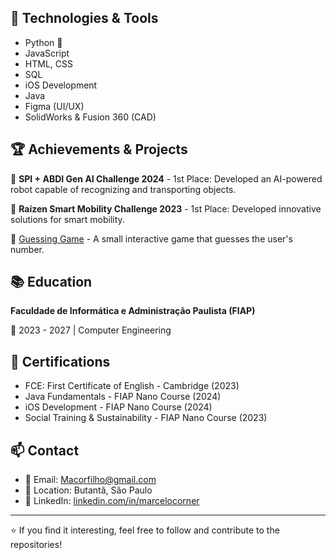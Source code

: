 <h2>🔧 Technologies & Tools</h2>
<ul>
    <li>Python 🐍</li>
    <li>JavaScript</li>
    <li>HTML, CSS</li>
    <li>SQL</li>
    <li>iOS Development</li>
    <li>Java</li>
    <li>Figma (UI/UX)</li>
    <li>SolidWorks & Fusion 360 (CAD)</li>
</ul>

<h2>🏆 Achievements & Projects</h2>
<p>🔹 <strong>SPI + ABDI Gen AI Challenge 2024</strong> - 1st Place: Developed an AI-powered robot capable of recognizing and transporting objects.</p>
<p>🔹 <strong>Raízen Smart Mobility Challenge 2023</strong> - 1st Place: Developed innovative solutions for smart mobility.</p>
<p>🔹 <a href="https://github.com/seu-usuario/jogo-adivinhacao">Guessing Game</a> - A small interactive game that guesses the user's number.</p>

<h2>📚 Education</h2>
<p><strong>Faculdade de Informática e Administração Paulista (FIAP)</strong></p>
<p>📅 2023 - 2027 | Computer Engineering</p>

<h2>📜 Certifications</h2>
<ul>
    <li>FCE: First Certificate of English - Cambridge (2023)</li>
    <li>Java Fundamentals - FIAP Nano Course (2024)</li>
    <li>iOS Development - FIAP Nano Course (2024)</li>
    <li>Social Training & Sustainability - FIAP Nano Course (2023)</li>
</ul>

<h2>📫 Contact</h2>
<ul>
    <li>📧 Email: <a href="mailto:Macorfilho@gmail.com">Macorfilho@gmail.com</a></li>
    <li>📍 Location: Butantã, São Paulo</li>
    <li>🔗 LinkedIn: <a href="https://linkedin.com/in/marcelocorner">linkedin.com/in/marcelocorner</a></li>
</ul>
<hr>
<p>⭐ If you find it interesting, feel free to follow and contribute to the repositories!</p>
